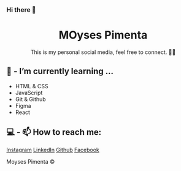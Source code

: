 ### Hi there 👋
<h1 align="center"> MOyses Pimenta </h1>

<p align="center">
This is my personal social media, feel free to connect. 👨‍💻<br/>
</p>

## 🚀 - I’m currently learning ...

- HTML & CSS
- JavaScript
- Git & Github
- Figma
- React


## 💻 - 📫 How to reach me: 
[Instagram](<https://www.instagram.com/moysespimenta/>)
[LinkedIn](<https://www.linkedin.com/in/mosheyowork/>)
[Github](<https://github.com/MoysesPimenta>)
[Facebook](<https://www.facebook.com/benmuyalmoshe>)


Moyses Pimenta ©️
